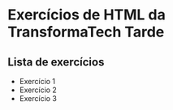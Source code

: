 # Exercícios de HTML da TransformaTech Tarde

## Lista de exercícios

 - Exercício 1
 - Exercício 2
 - Exercício 3
